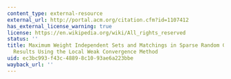 ```yaml
---
content_type: external-resource
external_url: http://portal.acm.org/citation.cfm?id=1107412
has_external_license_warning: true
license: https://en.wikipedia.org/wiki/All_rights_reserved
status: ''
title: Maximum Weight Independent Sets and Matchings in Sparse Random Graphs. Exact
  Results Using the Local Weak Convergence Method
uid: ec3bc993-f43c-4889-8c10-93ae6a223bbe
wayback_url: ''
---
```

